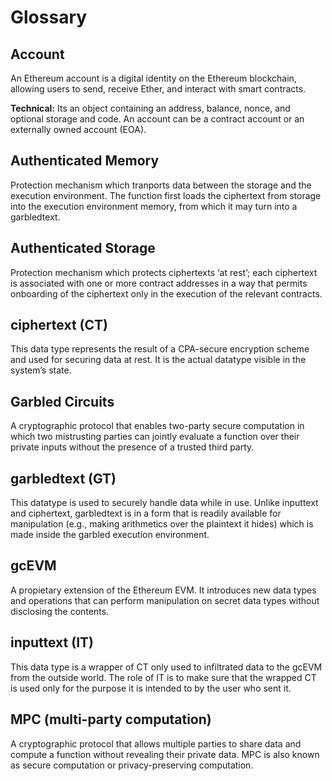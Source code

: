 # Glossary

## Account

An Ethereum account is a digital identity on the Ethereum blockchain, allowing users to send, receive Ether, and interact with smart contracts.

**Technical:** Its an object containing an address, balance, nonce, and optional storage and code. An account can be a contract account or an externally owned account (EOA).

## Authenticated Memory

Protection mechanism which tranports data between the storage and the execution environment. The function first loads the ciphertext from storage into the execution environment memory, from which it may turn into a garbledtext.

## Authenticated Storage

Protection mechanism which protects ciphertexts ‘at rest’; each ciphertext is associated with one or more contract addresses in a way that permits onboarding of the ciphertext only in the execution of the relevant contracts.

## ciphertext (CT)

This data type represents the result of a CPA-secure encryption scheme and used for securing data at rest. It is the actual datatype visible in the system’s state.

## Garbled Circuits

A cryptographic protocol that enables two-party secure computation in which two mistrusting parties can jointly evaluate a function over their private inputs without the presence of a trusted third party.

## garbledtext (GT)&#x20;

This datatype is used to securely handle data while in use. Unlike inputtext and ciphertext, garbledtext is in a form that is readily available for manipulation (e.g., making arithmetics over the plaintext it hides) which is made inside the garbled execution environment.

## gcEVM

A propietary extension of the Ethereum EVM. It introduces new data types and operations that can perform manipulation on secret data types without disclosing the contents.

## inputtext (IT)

This data type is a wrapper of CT only used to infiltrated data to the gcEVM from the outside world. The role of IT is to make sure that the wrapped CT is used only for the purpose it is intended to by the user who sent it.

## MPC (multi-party computation)

A cryptographic protocol that allows multiple parties to share data and compute a function without revealing their private data. MPC is also known as secure computation or privacy-preserving computation.


